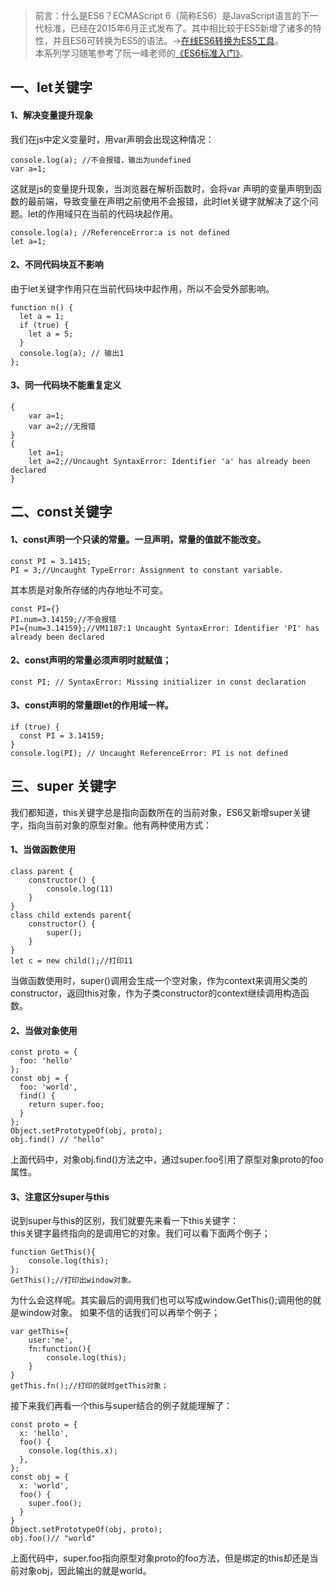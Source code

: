 > 前言：什么是ES6？ECMAScript 6（简称ES6）是JavaScript语言的下一代标准，已经在2015年6月正式发布了。其中相比较于ES5新增了诸多的特性，并且ES6可转换为ES5的语法。->[在线ES6转换为ES5工具](http://google.github.io/traceur-compiler/demo/repl.html#%0A)。  
> 本系列学习随笔参考了阮一峰老师的[《ES6标准入门》](http://es6.ruanyifeng.com/)。
## 一、let关键字
#### 1、解决变量提升现象
我们在js中定义变量时，用var声明会出现这种情况：  
```
console.log(a); //不会报错，输出为undefined
var a=1;
```
这就是js的变量提升现象，当浏览器在解析函数时，会将var 声明的变量声明到函数的最前端，导致变量在声明之前使用不会报错，此时let关键字就解决了这个问题。let的作用域只在当前的代码块起作用。 
```
console.log(a); //ReferenceError:a is not defined
let a=1;
```
#### 2、不同代码块互不影响
由于let关键字作用只在当前代码块中起作用，所以不会受外部影响。  
```
function n() {
  let a = 1;
  if (true) {
    let a = 5;
  }
  console.log(a); // 输出1
};
```
#### 3、同一代码块不能重复定义
```
{
    var a=1;
    var a=2;//无报错
}
{
	let a=1;
	let a=2;//Uncaught SyntaxError: Identifier 'a' has already been declared
}
```
## 二、const关键字  
#### 1、const声明一个只读的常量。一旦声明，常量的值就不能改变。
```
const PI = 3.1415;
PI = 3;//Uncaught TypeError: Assignment to constant variable.
```

其本质是对象所存储的内存地址不可变。    
```
const PI={}  
PI.num=3.14159;//不会报错  
PI={num=3.14159};//VM1187:1 Uncaught SyntaxError: Identifier 'PI' has already been declared
```
#### 2、const声明的常量必须声明时就赋值；
```
const PI; // SyntaxError: Missing initializer in const declaration
```
#### 3、const声明的常量跟let的作用域一样。  
```
if (true) {
  const PI = 3.14159;
}
console.log(PI); // Uncaught ReferenceError: PI is not defined
```
## 三、super 关键字
我们都知道，this关键字总是指向函数所在的当前对象，ES6又新增super关键字，指向当前对象的原型对象。他有两种使用方式：  
#### 1、当做函数使用  
```
class parent {
    constructor() {
        console.log(11)
    }
}
class child extends parent{
    constructor() {
        super();
    }
}
let c = new child();//打印11
```
当做函数使用时，super()调用会生成一个空对象，作为context来调用父类的constructor，返回this对象，作为子类constructor的context继续调用构造函数。
#### 2、当做对象使用  
```
const proto = {
  foo: 'hello'
};
const obj = {
  foo: 'world',
  find() {
    return super.foo;
  }
};
Object.setPrototypeOf(obj, proto);
obj.find() // "hello"
```
上面代码中，对象obj.find()方法之中，通过super.foo引用了原型对象proto的foo属性。  
#### 3、注意区分super与this  
说到super与this的区别，我们就要先来看一下this关键字：  
this关键字最终指向的是调用它的对象。我们可以看下面两个例子；
```
function GetThis(){
	console.log(this);
};
GetThis();//打印出window对象。
```
为什么会这样呢。其实最后的调用我们也可以写成window.GetThis();调用他的就是window对象。
如果不信的话我们可以再举个例子；
```
var getThis={ 
	user:'me',
	fn:function(){
		console.log(this);
	}
}
getThis.fn();//打印的就时getThis对象；
```
接下来我们再看一个this与super结合的例子就能理解了：  
```
const proto = {
  x: 'hello',
  foo() {
    console.log(this.x);
  },
};
const obj = {
  x: 'world',
  foo() {
    super.foo();
  }
}
Object.setPrototypeOf(obj, proto);
obj.foo()// "world"
```
上面代码中，super.foo指向原型对象proto的foo方法，但是绑定的this却还是当前对象obj，因此输出的就是world。